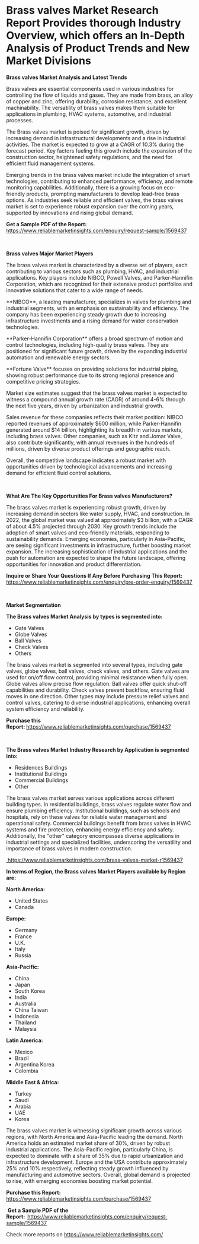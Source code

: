 <p><h1>Brass valves Market Research Report Provides thorough Industry Overview, which offers an In-Depth Analysis of Product Trends and New Market Divisions</h1></p><p><strong>Brass valves Market Analysis and Latest Trends</strong></p>
<p><p>Brass valves are essential components used in various industries for controlling the flow of liquids and gases. They are made from brass, an alloy of copper and zinc, offering durability, corrosion resistance, and excellent machinability. The versatility of brass valves makes them suitable for applications in plumbing, HVAC systems, automotive, and industrial processes.</p><p>The Brass valves market is poised for significant growth, driven by increasing demand in infrastructural developments and a rise in industrial activities. The market is expected to grow at a CAGR of 10.3% during the forecast period. Key factors fueling this growth include the expansion of the construction sector, heightened safety regulations, and the need for efficient fluid management systems.</p><p>Emerging trends in the brass valves market include the integration of smart technologies, contributing to enhanced performance, efficiency, and remote monitoring capabilities. Additionally, there is a growing focus on eco-friendly products, prompting manufacturers to develop lead-free brass options. As industries seek reliable and efficient valves, the brass valves market is set to experience robust expansion over the coming years, supported by innovations and rising global demand.</p></p>
<p><strong>Get a Sample PDF of the Report:&nbsp;</strong> <a href="https://www.reliablemarketinsights.com/enquiry/request-sample/1569437?utm_campaign=3011&utm_medium=2&utm_source=Github&utm_content=ia&utm_term=25032025&utm_id=brass-valves">https://www.reliablemarketinsights.com/enquiry/request-sample/1569437</a></p>
<p>&nbsp;</p>
<p><strong>Brass valves Major Market Players</strong></p>
<p><p>The brass valves market is characterized by a diverse set of players, each contributing to various sectors such as plumbing, HVAC, and industrial applications. Key players include NIBCO, Powell Valves, and Parker-Hannifin Corporation, which are recognized for their extensive product portfolios and innovative solutions that cater to a wide range of needs.</p><p>**NIBCO**, a leading manufacturer, specializes in valves for plumbing and industrial segments, with an emphasis on sustainability and efficiency. The company has been experiencing steady growth due to increasing infrastructure investments and a rising demand for water conservation technologies. </p><p>**Parker-Hannifin Corporation** offers a broad spectrum of motion and control technologies, including high-quality brass valves. They are positioned for significant future growth, driven by the expanding industrial automation and renewable energy sectors. </p><p>**Fortune Valve** focuses on providing solutions for industrial piping, showing robust performance due to its strong regional presence and competitive pricing strategies. </p><p>Market size estimates suggest that the brass valves market is expected to witness a compound annual growth rate (CAGR) of around 4-6% through the next five years, driven by urbanization and industrial growth. </p><p>Sales revenue for these companies reflects their market position: NIBCO reported revenues of approximately $600 million, while Parker-Hannifin generated around $14 billion, highlighting its breadth in various markets, including brass valves. Other companies, such as Kitz and Jomar Valve, also contribute significantly, with annual revenues in the hundreds of millions, driven by diverse product offerings and geographic reach.</p><p>Overall, the competitive landscape indicates a robust market with opportunities driven by technological advancements and increasing demand for efficient fluid control solutions.</p></p>
<p>&nbsp;</p>
<p><strong>What Are The Key Opportunities For Brass valves Manufacturers?</strong></p>
<p><p>The brass valves market is experiencing robust growth, driven by increasing demand in sectors like water supply, HVAC, and construction. In 2022, the global market was valued at approximately $3 billion, with a CAGR of about 4.5% projected through 2030. Key growth trends include the adoption of smart valves and eco-friendly materials, responding to sustainability demands. Emerging economies, particularly in Asia-Pacific, are seeing significant investments in infrastructure, further boosting market expansion. The increasing sophistication of industrial applications and the push for automation are expected to shape the future landscape, offering opportunities for innovation and product differentiation.</p></p>
<p><strong>Inquire or Share Your Questions If Any Before Purchasing This Report:</strong> <a href="https://www.reliablemarketinsights.com/enquiry/pre-order-enquiry/1569437?utm_campaign=3011&utm_medium=2&utm_source=Github&utm_content=ia&utm_term=25032025&utm_id=brass-valves">https://www.reliablemarketinsights.com/enquiry/pre-order-enquiry/1569437</a></p>
<p>&nbsp;</p>
<p><strong>Market Segmentation</strong></p>
<p><strong>The Brass valves Market Analysis by types is segmented into:</strong></p>
<p><ul><li>Gate Valves</li><li>Globe Valves</li><li>Ball Valves</li><li>Check Valves</li><li>Others</li></ul></p>
<p><p>The brass valves market is segmented into several types, including gate valves, globe valves, ball valves, check valves, and others. Gate valves are used for on/off flow control, providing minimal resistance when fully open. Globe valves allow precise flow regulation. Ball valves offer quick shut-off capabilities and durability. Check valves prevent backflow, ensuring fluid moves in one direction. Other types may include pressure relief valves and control valves, catering to diverse industrial applications, enhancing overall system efficiency and reliability.</p></p>
<p><strong>Purchase this Report:&nbsp;</strong><a href="https://www.reliablemarketinsights.com/purchase/1569437?utm_campaign=3011&utm_medium=2&utm_source=Github&utm_content=ia&utm_term=25032025&utm_id=brass-valves">https://www.reliablemarketinsights.com/purchase/1569437</a></p>
<p>&nbsp;</p>
<p><strong>The Brass valves Market Industry Research by Application is segmented into:</strong></p>
<p><ul><li>Residences Buildings</li><li>Institutional Buildings</li><li>Commercial Buildings</li><li>Other</li></ul></p>
<p><p>The brass valves market serves various applications across different building types. In residential buildings, brass valves regulate water flow and ensure plumbing efficiency. Institutional buildings, such as schools and hospitals, rely on these valves for reliable water management and operational safety. Commercial buildings benefit from brass valves in HVAC systems and fire protection, enhancing energy efficiency and safety. Additionally, the "other" category encompasses diverse applications in industrial settings and specialized facilities, underscoring the versatility and importance of brass valves in modern construction.</p></p>
<p><a href="https://www.reliablemarketinsights.com/brass-valves-market-r1569437?utm_campaign=3011&utm_medium=2&utm_source=Github&utm_content=ia&utm_term=25032025&utm_id=brass-valves">&nbsp;https://www.reliablemarketinsights.com/brass-valves-market-r1569437</a></p>
<p><strong>In terms of Region, the Brass valves Market Players available by Region are:</strong></p>
<p>
    <p> <strong> North America: </strong>
        <ul>
            <li>United States</li>
            <li>Canada</li>
        </ul>
        </p> 
    <p> <strong> Europe: </strong>
        <ul>
            <li>Germany</li>
            <li>France</li>
            <li>U.K.</li>
            <li>Italy</li>
            <li>Russia</li>
        </ul>
        </p> 
    <p> <strong> Asia-Pacific: </strong>
        <ul>
            <li>China</li>
            <li>Japan</li>
            <li>South Korea</li>
            <li>India</li>
            <li>Australia</li>
            <li>China Taiwan</li>
            <li>Indonesia</li>
            <li>Thailand</li>
            <li>Malaysia</li>
        </ul>
        </p> 
    <p> <strong> Latin America: </strong>
        <ul>
            <li>Mexico</li>
            <li>Brazil</li>
            <li>Argentina Korea</li>
            <li>Colombia</li>
        </ul>
        </p> 
    <p> <strong> Middle East & Africa: </strong>
        <ul>
            <li>Turkey</li>
            <li>Saudi</li>
            <li>Arabia</li>
            <li>UAE</li>
            <li>Korea</li>
        </ul>
    </p>
    </p>
<p><p>The brass valves market is witnessing significant growth across various regions, with North America and Asia-Pacific leading the demand. North America holds an estimated market share of 30%, driven by robust industrial applications. The Asia-Pacific region, particularly China, is expected to dominate with a share of 35% due to rapid urbanization and infrastructure development. Europe and the USA contribute approximately 25% and 10% respectively, reflecting steady growth influenced by manufacturing and automotive sectors. Overall, global demand is projected to rise, with emerging economies boosting market potential.</p></p>
<p><strong>Purchase this Report: </strong><a href="https://www.reliablemarketinsights.com/purchase/1569437?utm_campaign=3011&utm_medium=2&utm_source=Github&utm_content=ia&utm_term=25032025&utm_id=brass-valves">https://www.reliablemarketinsights.com/purchase/1569437</a></p>
<p>&nbsp;<strong>Get a Sample PDF of the Report:&nbsp;&nbsp;</strong><a href="https://www.reliablemarketinsights.com/enquiry/request-sample/1569437?utm_campaign=3011&utm_medium=2&utm_source=Github&utm_content=ia&utm_term=25032025&utm_id=brass-valves">https://www.reliablemarketinsights.com/enquiry/request-sample/1569437</a></p>
<p><strong></strong></p>
<p>Check more reports on <a href="https://www.reliablemarketinsights.com/?utm_campaign=3011&utm_medium=2&utm_source=Github&utm_content=ia&utm_term=25032025&utm_id=brass-valves">https://www.reliablemarketinsights.com/</a></p>